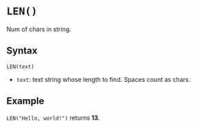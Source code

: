 # `LEN()`

Num of chars in string.

## Syntax

```excel
LEN(text)
```

* `text`: text string whose length to find. Spaces count as chars.

## Example

`LEN("Hello, world!")` returns **13**.
